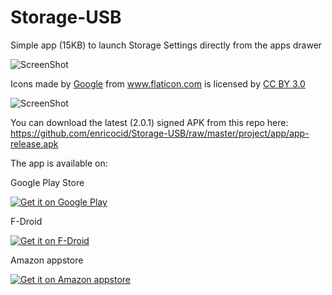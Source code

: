 # Storage-USB
Simple app (15KB) to launch Storage Settings directly from the apps drawer

![ScreenShot](https://raw.githubusercontent.com/enricocid/Storage-USB/master/art/icon.png)

Icons made by <a href="http://www.flaticon.com/authors/google" title="Google">Google</a> from <a href="http://www.flaticon.com" title="Flaticon">www.flaticon.com</a>             is licensed by <a href="http://creativecommons.org/licenses/by/3.0/" title="Creative Commons BY 3.0">CC BY 3.0</a></div>


![ScreenShot](https://raw.githubusercontent.com/enricocid/Storage-USB/master/art/art.png)

You can download the latest (2.0.1) signed APK from this repo here: https://github.com/enricocid/Storage-USB/raw/master/project/app/app-release.apk


The app is available on:

Google Play Store

<a href="https://play.google.com/store/apps/details?id=com.enrico.filemanager">
  <img alt="Get it on Google Play"       src="https://raw.githubusercontent.com/enricocid/Stores_badges/master/gplay.png" />
</a>

F-Droid

<a href="https://f-droid.org/repository/browse/?fdid=com.enrico.filemanager">
  <img alt="Get it on F-Droid"       src="https://raw.githubusercontent.com/enricocid/Stores_badges/master/fdroid.png" />
</a>

Amazon appstore

<a href="http://www.amazon.com/Iven-Storage-USB-Settings/dp/B01AZI5L5U/ref=sr_1_1?s=mobile-apps&ie=UTF8&qid=1453576688&sr=1-1&keywords=storage+%26+usb+settings">
  <img alt="Get it on Amazon appstore"       src="https://raw.githubusercontent.com/enricocid/Stores_badges/master/amazon.png" />
</a>
